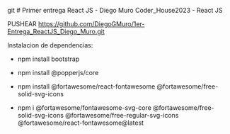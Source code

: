git # Primer entrega React JS - Diego Muro
Coder_House2023 - React JS

PUSHEAR
https://github.com/DiegoGMuro/1er-Entrega_ReactJS_Diego_Muro.git

Instalacion de dependencias:

* npm install bootstrap

* npm install @popperjs/core

* npm install @fortawesome/react-fontawesome @fortawesome/free-solid-svg-icons

* npm i @fortawesome/fontawesome-svg-core @fortawesome/free-solid-svg-icons  @fortawesome/free-regular-svg-icons @fortawesome/react-fontawesome@latest




